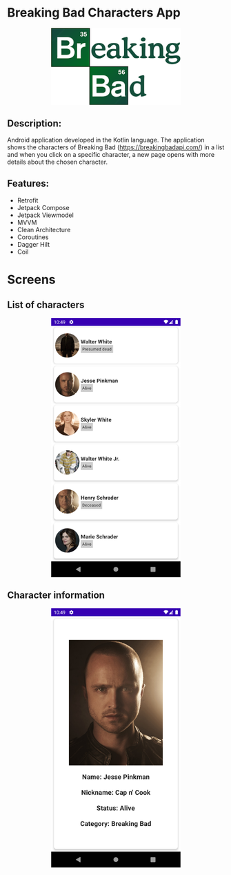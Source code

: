 # Breaking Bad Characters App

<p align="center">
<img align="center" width="300" alt="portfolio_view" src="./docs/logo.png">
</p>

## Description:

Android application developed in the Kotlin language. The application shows the characters of Breaking Bad (https://breakingbadapi.com/) in a list and when you click on a specific character, a new page opens with more details about the chosen character.

## Features:

- Retrofit
- Jetpack Compose
- Jetpack Viewmodel
- MVVM
- Clean Architecture
- Coroutines
- Dagger Hilt
- Coil

# Screens

## List of characters

<p align="center">
<img align="center" width="300" alt="portfolio_view" src="./docs/list.png">
</p>

## Character information

<p align="center">
<img align="center" width="300" alt="portfolio_view" src="./docs/character.png">
</p>
